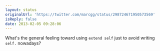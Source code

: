 ```yaml
---
layout: status
originalUrl: 'https://twitter.com/marcgg/status/298724671950573569'
isReply: false
date: 2013-02-05 09:28:06
---
```


What's the general feeling toward using `extend self` just to avoid writing `self.` nowadays?
